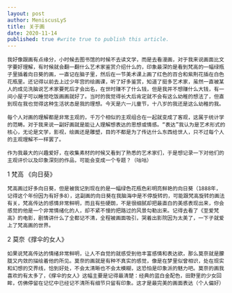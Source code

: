 ```yaml
---
layout: post
author: MeniscusLyS
title: 关于画
date: 2020-11-14
published: true #write true to publish this article.
---
```


    我好像跟画有点缘分，小时候去图书馆的时候不去读文学，而是去看漫画，对于我来说画面比文字要好理解，有时候就会翻一翻什么艺术家鉴赏介绍什么的，印象最深的是看到梵高的一幅绿瓶子里插着向日葵的画，一直记在脑子里，然后在一节美术课上画了红色的百合和紫荆花插在白色花瓶里。还记得以前去上过少年宫的绘画课，听了好多鉴赏，知道了挺多艺术家，虽然一直被某人的成见洗脑说艺术家要死后才会出名，在世时赚不了什么钱，但是我并不想赚什么大钱，有一间小屋子可以睡觉吃饭画画就好了。当时的我觉得长大后肯定就不会有这么幼稚的想法了，但直到现在我也觉得这种生活状态是我的理想。今天是六一儿童节，十八岁的我还是这么幼稚的我。
    
    每个人对画的理解都是非常主观的，千万个相似的主观组合在一起就变成了客观，这属于统计学的范畴。对于我来说一副好画就是能让人理解想表达的思想或情感。“表达”我认为是艺术形式的核心，无论是文学，影视，绘画还是雕塑，目的不都是为了传达什么东西给世人，只不过每个人的主观理解不一样罢了。
    
    作为我最大的兴趣爱好，在收集素材的时候又看到了熟悉的艺术家们，于是想记录一下对他们的主观评价以及印象深刻的作品，可能会变成一个专题？（咕咕）

1 梵高 《向日葵》

    梵高画过好多向日葵，但是被我记到现在的是一幅绿色花瓶色彩明亮鲜艳的向日葵（1888年，记得这个年份因为有好多8），这副画的向日葵在我脑海中是不停旋转的，可能跟梵高旋转的画法有关，梵高传达的感情非常鲜明，而且有些硬朗，不是很细腻却把最直白的美感表现出来，你会感觉的他是一个非常情绪化的人，却不紧不慢的把路过的风景勾勒出来。记得去看了《至爱梵高》的电影，剧情讲什么了全都记不清，全程被画面吸引，哭着出影院因为太美了，一下子就爱上了梵高画的世界。

2 莫奈《撑伞的女人》

    如果说梵高传达的情绪非常鲜明，让人不自觉的就感受到他丰富感情和表达欲，那么莫奈就是朦胧又内敛的描绘着他的所见。莫奈的画就是有种不真实的感觉，像是在梦里似曾相识，处在现实和幻想的交界线，恰到好处，不会太清晰也不会太模糊，这恐怕是印象派的魅力吧。莫奈的画我喜欢的有太多了，《撑伞的女人》这幅主要是记得最清楚：经典的蓝白金配色，田野里的少女回眸，仿佛停留在记忆中已经记不清所有细节只留有印象。这才是最完美的画面表达（个人偏好）



